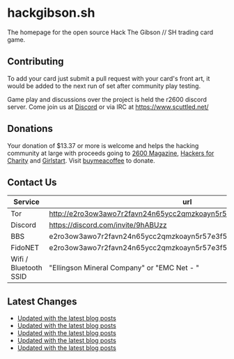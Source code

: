# hackgibson.sh
The homepage for the open source Hack The Gibson // SH trading card game.


## Contributing

To add your card just submit a pull request with your card's front art, it would be added to the next run of set after community play testing.

Game play and discussions over the project is held the r2600 discord server. Come join us at [Discord](https://discord.com/invite/9hABUzz) or via IRC at https://www.scuttled.net/


## Donations

Your donation of $13.37 or more is welcome and helps the hacking community at large with proceeds going to [2600 Magazine](https://2600.com/), [Hackers for Charity](https://hackersforcharity.org) and [Girlstart](https://girlstart.org).  Visit [buymeacoffee](https://www.buymeacoffee.com/hackgibson.sh) to donate.


## Contact Us

Service | url
-|-
Tor | http://e2ro3ow3awo7r2favn24n65ycc2qmzkoayn5r57e3f56nvjwdcgg32ad.onion
Discord | https://discord.com/invite/9hABUzz
BBS | e2ro3ow3awo7r2favn24n65ycc2qmzkoayn5r57e3f56nvjwdcgg32ad.onion:23
FidoNET | e2ro3ow3awo7r2favn24n65ycc2qmzkoayn5r57e3f56nvjwdcgg32ad.onion:24554
Wifi / Bluetooth SSID | "Ellingson Mineral Company" or "EMC Net - <fidonet address>"

## Latest Changes
<!-- BLOG-POST-LIST:START -->
- [Updated with the latest blog posts](https://github.com/DFW2600/hackgibson.sh/commit/11ccb8e01dc62ec82ff31c04d617f52735a3d5d6)
- [Updated with the latest blog posts](https://github.com/DFW2600/hackgibson.sh/commit/6d5ec3e2db033e23a5ccbe1ebaf6b4d0a5e1e917)
- [Updated with the latest blog posts](https://github.com/DFW2600/hackgibson.sh/commit/3ab974d1846660402eaa110a6dfc433e9bf59914)
- [Updated with the latest blog posts](https://github.com/DFW2600/hackgibson.sh/commit/82f12af857345bdf592ca8bd02e597e913d11d9d)
- [Updated with the latest blog posts](https://github.com/DFW2600/hackgibson.sh/commit/800d740dc94b580050dfbbf6f10bddb25176e728)
<!-- BLOG-POST-LIST:END -->
